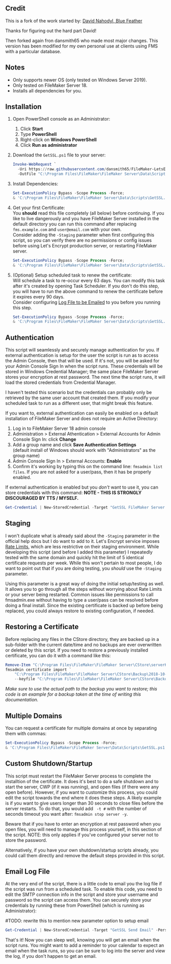 ## Credit

This is a fork of the work started by: [David Nahodyl, Blue Feather](http://bluefeathergroup.com/blog/how-to-use-lets-encrypt-ssl-certificates-with-filemaker-server/)  

Thanks for figuring out the hard part David!

Then forked again fron dansmith65 who made most major changes. This version has been modified for my own personal use at clients using FMS with a particular database.

## Notes

* Only supports newer OS (only tested on Windows Server 2019).
* Only tested on FileMaker Server 18.
* Installs all dependencies for you.

## Installation

1. Open PowerShell console as an Administrator:

   1. Click **Start**
   2. Type **PowerShell**
   3. Right-click on **Windows PowerShell**
   4. Click **Run as administrator**

2. Download the `GetSSL.ps1` file to your server:

   ```powershell
   Invoke-WebRequest `
     -Uri https://raw.githubusercontent.com/dansmith65/FileMaker-LetsEncrypt-Win/master/GetSSL.ps1 `
     -OutFile "C:\Program Files\FileMaker\FileMaker Server\Data\Scripts\GetSSL.ps1"
   ```

3. Install Dependencies:

   ```powershell
   Set-ExecutionPolicy Bypass -Scope Process -Force;
   & 'C:\Program Files\FileMaker\FileMaker Server\Data\Scripts\GetSSL.ps1'
   ```

4. Get your first Certificate:  
   You **should** read this file completely (all below) before continuing. If you like to live dangerously and you have FileMaker Server installed in the default directory you can run this command after replacing `fms.example.com` and `user@email.com` with your own.  
   Consider adding the `-Staging` parameter when first configuring this script, so you can verify there are no permissions or config issues before using Let's Encrypt production server, or restarting FileMaker server.

   ```powershell
   Set-ExecutionPolicy Bypass -Scope Process -Force;
   & 'C:\Program Files\FileMaker\FileMaker Server\Data\Scripts\GetSSL.ps1' fms.example.school.nz TTS@example.school.nz
   ```

4. (Optional) Setup scheduled task to renew the certificate:  
   Will schedule a task to re-occur every 63 days. You can modify this task after it's created by opening Task Scheduler. If you don't do this step, you will have to run the above command to renew the certificate before it expires every 90 days.  
   Consider configuring [Log File to be Emailed](https://github.com/dansmith65/FileMaker-LetsEncrypt-Win/tree/dev#email-log-file) to you before you running this step.

   ```powershell
   Set-ExecutionPolicy Bypass -Scope Process -Force;
   & 'C:\Program Files\FileMaker\FileMaker Server\Data\Scripts\GetSSL.ps1' fms.example.com user@email.com -ScheduleTask
   ```

## Authentication

This script will seamlessly and securely manage authentication for you. If external authentication is setup for the user the script is run as to access the Admin Console, then that will be used. If it's not, you will be asked for your Admin Console Sign In when the script runs. These credentials will be stored in Windows Credential Manager; the same place FileMaker Server stores your encryption at rest password. The next time the script runs, it will load the stored credentials from Credential Manager.

I haven't tested this scenario but the credentials can probably only be retrieved by the same user account that created them. If you modify your scheduled task to run as a different user, that might break this feature.

If you want to, external authentication can easily be enabled on a default installation of FileMaker Server and does not require an Active Directory:

1. Log in to FileMaker Server 18 admin console
2. Administration > External Athentication > External Accounts for Admin Console Sign In: click __Change__
3. Add a group name and click __Save Authentication Settings__  
   (default install of Windows should work with "Administrators" as the group name)
4. Admin Console Sign In > External Accounts: __Enable__
5. Confirm it's working by typing this on the command line: `fmsadmin list files`. If you are not asked for a user/pass, then it has be properly enabled.

If external authentication _is_ enabled but you _don't_ want to use it, you can store credentials with this command:
**NOTE - THIS IS STRONGLY DISCOURAGED BY TTS / MYSELF.**

```powershell
Get-Credential | New-StoredCredential -Target "GetSSL FileMaker Server Admin Console" -Persist LocalMachine
```

## Staging

I won't duplicate what is already said about the `-Staging` parameter in the official help docs but I do want to add to it. Let's Encrypt service imposes [Rate Limits](https://letsencrypt.org/docs/rate-limits/), which are less restrictive on their staging environment. While developing this script (and before I added this parameter) I repeatedly tested with the same domain and quickly hit the limit of 5 identical certificate requests per week. While this won't pertain to most people, I do want to point out that if you are doing testing, you _should_ use the `-Staging` parameter.

Using this parameter is a great way of doing the initial setup/testing as well. It allows you to go through all the steps without worrying about Rate Limits or your server being restarted. Common issues like permissions to call fmsadmin.exe without having to type a user/pass can be resolved before doing a final install. Since the existing certificate is backed up before being replaced, you could always restore to existing configuration, if needed.

## Restoring a Certificate

Before replacing any files in the CStore directory, they are backed up in a sub-folder with the current date/time and no backups are ever overwritten or deleted by this script. If you need to restore a previously installed certificate, you can do it with a command like this:

```powershell
Remove-Item "C:\Program Files\FileMaker\FileMaker Server\CStore\serverKey.pem"
fmsadmin certificate import `
    "C:\Program Files\FileMaker\FileMaker Server\CStore\Backup\2018-10-09_181822\serverCustom.pem" `
    --keyfile "C:\Program Files\FileMaker\FileMaker Server\CStore\Backup\2018-10-09_181822\serverKey.pem" -y
```

_Make sure to use the actual path to the backup you want to restore; this code is an example for a backup taken at the time of writing this documentation._

## Multiple Domains

You can request a certificate for multiple domains at once by separating them with commas:

```powershell
Set-ExecutionPolicy Bypass -Scope Process -Force;
& 'C:\Program Files\FileMaker\FileMaker Server\Data\Scripts\GetSSL.ps1' example.school.nz, FMS.example.school.nz, KAMAR.example.school.nz user@email.com
```

## Custom Shutdown/Startup

This script must restart the FileMaker Server process to complete the installtion of the certificate. It does it's best to do a safe shutdown and to start the server, CWP (if it was running), and open files (if there were any open before). However, if you want to customize this process, you could edit the script towards the end where it does these steps. A likely example is if you want to give users longer than 30 seconds to close files before the server restarts. To do that, you would add ` -t #` with the number of seconds timeout you want after: `fmsadmin stop server -y`.

Beware that if you have to enter an encryption at rest password when you open files, you will need to manage this process yourself, in this section of the script. NOTE: this only applies if you've configured your server not to store the password.

Alternatively, if you have your own shutdown/startup scripts already, you could call them directly and remove the default steps provided in this script.



## Email Log File

At the very end of the script, there is a little code to email you the log file if the script was run from a scheduled task. To enable this code, you need to edit the SMTP connection info in the script and store your username and password so the script can access them. You can securely store your credentials by running these from PowerShell (which is running as Administrator):

#TODO: rewrite this to mention new parameter option to setup email

```powershell
Get-Credential | New-StoredCredential -Target "GetSSL Send Email" -Persist LocalMachine -UserName "youruser" -Password "yourpass"
```

That's it! Now you can sleep well, knowing you will get an email when the script runs. You might want to add a reminder to your calendar to expect an email when the task runs, so you can be sure to log into the server and view the log, if you don't happen to get an email.
